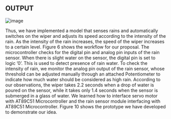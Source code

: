 ## OUTPUT
![image](https://user-images.githubusercontent.com/102902624/168485747-5be7bcf6-9f98-402b-9f81-38dea228d650.png)

Thus, we have implemented a model that senses rains and automatically switches
on the wiper and adjusts its speed according to the intensity of the rain. As the
intensity of the rain increases, the speed of the wiper increases to a certain level. 
Figure 6 shows the workflow for our proposal. The microcontroller checks for the
digital pin and analog pin inputs of the rain sensor. When there is slight water on
the sensor, the digital pin is set to logic ’0’. This is used to detect presence of rain 
water. To check the intensity of rain, we monitor the analog pin output of the rain 
sensor, whose threshold can be adjusted manually through an attached 
Potentiometer to indicate how much water should be considered as high rain.
According to our observations, the wiper takes 2.2 seconds when a drop of water 
is poured on the sensor, while it takes only 1.4 seconds when the sensor is 
submerged in a glass of water. We learned how to interface servo motor with 
AT89C51 Microcontroller and the rain sensor module interfacing with AT89C51
Microcontroller. Figure 10 shows the prototype we have developed to 
demonstrate our idea.
